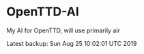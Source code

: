 # OpenTTD-AI
My AI for OpenTTD, will use primarily air

Latest backup: Sun Aug 25 10:02:01 UTC 2019
